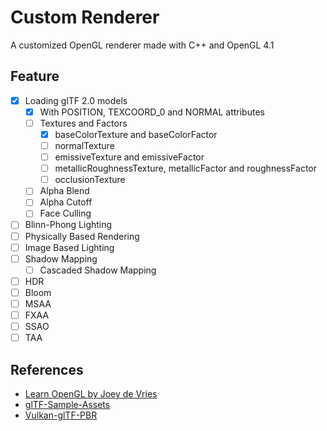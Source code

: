 # Custom Renderer

A customized OpenGL renderer made with C++ and OpenGL 4.1

## Feature

- [x] Loading glTF 2.0 models
  - [x] With POSITION, TEXCOORD_0 and NORMAL attributes
  - [ ] Textures and Factors
    - [x] baseColorTexture and baseColorFactor
    - [ ] normalTexture
    - [ ] emissiveTexture and emissiveFactor
    - [ ] metallicRoughnessTexture, metallicFactor and roughnessFactor
    - [ ] occlusionTexture
  - [ ] Alpha Blend
  - [ ] Alpha Cutoff
  - [ ] Face Culling
- [ ] Blinn-Phong Lighting
- [ ] Physically Based Rendering
- [ ] Image Based Lighting
- [ ] Shadow Mapping
  - [ ] Cascaded Shadow Mapping
- [ ] HDR
- [ ] Bloom
- [ ] MSAA
- [ ] FXAA
- [ ] SSAO
- [ ] TAA

## References

- [Learn OpenGL by Joey de Vries](https://learnopengl.com/Introduction)
- [glTF-Sample-Assets](https://github.com/KhronosGroup/glTF-Sample-Assets)
- [Vulkan-glTF-PBR](https://github.com/SaschaWillems/Vulkan-glTF-PBR)
